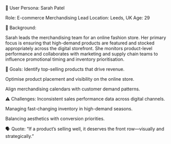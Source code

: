 👤 User Persona: Sarah Patel

Role: E-commerce Merchandising Lead
Location: Leeds, UK
Age: 29

📘 Background: 

Sarah leads the merchandising team for an online fashion store. Her primary focus is ensuring that high-demand products are featured and stocked appropriately across the digital storefront. She monitors product-level performance and collaborates with marketing and supply chain teams to influence promotional timing and inventory prioritisation.

🎯 Goals:
Identify top-selling products that drive revenue.

Optimise product placement and visibility on the online store.

Align merchandising calendars with customer demand patterns.

⚠️ Challenges:
Inconsistent sales performance data across digital channels.

Managing fast-changing inventory in high-demand seasons.

Balancing aesthetics with conversion priorities.

🗣️ Quote:
“If a product’s selling well, it deserves the front row—visually and strategically.”